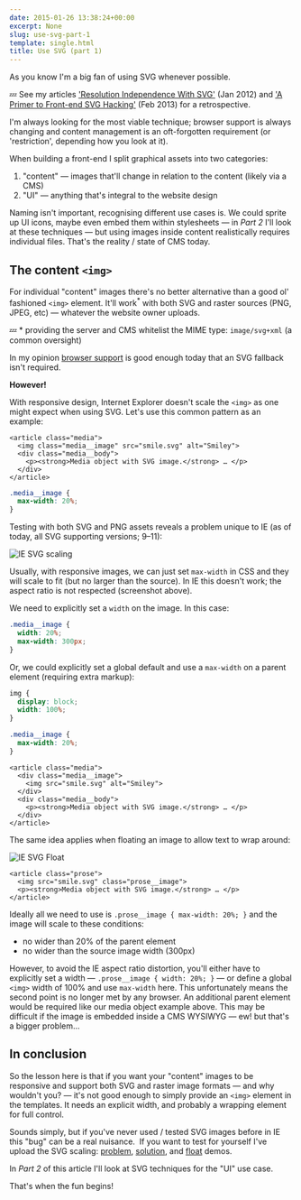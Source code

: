 ```yaml
---
date: 2015-01-26 13:38:24+00:00
excerpt: None
slug: use-svg-part-1
template: single.html
title: Use SVG (part 1)
---
```


As you know I'm a big fan of using SVG whenever possible.

💤 See my articles ['Resolution Independence With SVG'](http://www.smashingmagazine.com/2012/01/16/resolution-independence-with-svg/) (Jan 2012) and ['A Primer to Front-end SVG Hacking'](/2013/02/04/a-primer-to-front-end-svg-hacking/) (Feb 2013) for a retrospective.

I'm always looking for the most viable technique; browser support is always changing and content management is an oft-forgotten requirement (or 'restriction', depending how you look at it).

When building a front-end I split graphical assets into two categories:

1. "content" — images that'll change in relation to the content (likely via a CMS)
2. "UI" — anything that's integral to the website design

Naming isn't important, recognising different use cases is. We could sprite up UI icons, maybe even embed them within stylesheets — in *Part 2* I'll look at these techniques — but using images inside content realistically requires individual files. That's the reality / state of CMS today.

## The content `<img>`

For individual "content" images there's no better alternative than a good ol' fashioned `<img>` element. It'll work<sup>*</sup> with both SVG and raster sources (PNG, JPEG, etc) — whatever the website owner uploads.

💤 * providing the server and CMS whitelist the MIME type: `image/svg+xml` (a common oversight)

In my opinion [browser support](http://caniuse.com/#feat=svg) is good enough today that an SVG fallback isn't required.

**However!**

With responsive design, Internet Explorer doesn't scale the `<img>` as one might expect when using SVG. Let's use this common pattern as an example:

````markup
<article class="media">
  <img class="media__image" src="smile.svg" alt="Smiley">
  <div class="media__body">
    <p><strong>Media object with SVG image.</strong> … </p>
  </div>
</article>
````

````css
.media__image {
  max-width: 20%;
}
````

Testing with both SVG and PNG assets reveals a problem unique to IE (as of today, all SVG supporting versions; 9–11):

![IE SVG scaling](/images/blog/2015/IE-svg-scaling.png)

Usually, with responsive images, we can just set `max-width` in CSS and they will scale to fit (but no larger than the source). In IE this doesn't work; the aspect ratio is not respected (screenshot above).

We need to explicitly set a `width` on the image. In this case:

````css
.media__image {
  width: 20%;
  max-width: 300px;
}
````

Or, we could explicitly set a global default and use a `max-width` on a parent element (requiring extra markup):

````css
img {
  display: block;
  width: 100%;
}

.media__image {
  max-width: 20%;
}
````

````markup
<article class="media">
  <div class="media__image">
    <img src="smile.svg" alt="Smiley">
  </div>
  <div class="media__body">
    <p><strong>Media object with SVG image.</strong> … </p>
  </div>
</article>
````

The same idea applies when floating an image to allow text to wrap around:

![IE SVG Float](/images/blog/2015/IE-svg-float.png)

````markup
<article class="prose">
  <img src="smile.svg" class="prose__image">
  <p><strong>Media object with SVG image.</strong> … </p>
</article>
````

Ideally all we need to use is `.prose__image { max-width: 20%; }` and the image will scale to these conditions:

* no wider than 20% of the parent element
* no wider than the source image width (300px)

However, to avoid the IE aspect ratio distortion, you'll either have to explicitly set a width — `.prose__image { width: 20%; }` — or define a global `<img>` width of 100% and use `max-width` here. This unfortunately means the second point is no longer met by any browser. An additional parent element would be required like our media object example above. This may be difficult if the image is embedded inside a CMS WYSIWYG — ew! but that's a bigger problem...

## In conclusion

So the lesson here is that if you want your "content" images to be responsive and support both SVG and raster image formats — and why wouldn't you? — it's not good enough to simply provide an `<img>` element in the templates. It needs an explicit width, and probably a wrapping element for full control.

Sounds simply, but if you've never used / tested SVG images before in IE this "bug" can be a real nuisance.  If you want to test for yourself I've upload the SVG scaling: [problem](/demos/svg/2015-01-26/svg-scale-problem.html), [solution](/demos/svg/2015-01-26/svg-scale-solution.html), and [float](/demos/svg/2015-01-26/svg-float.html) demos.

In *Part 2* of this article I'll look at SVG techniques for the "UI" use case.

That's when the fun begins!
